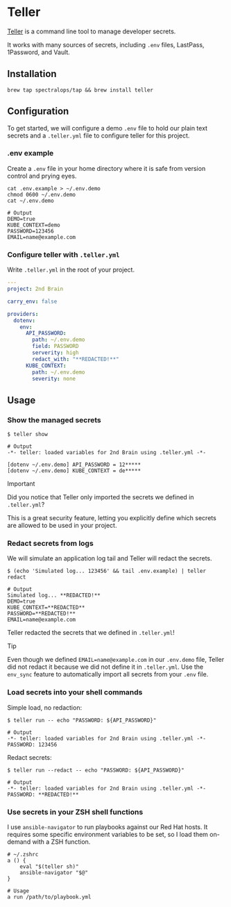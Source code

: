 # Teller

[Teller](https://tlr.dev/) is a command line tool to manage developer secrets.

It works with many sources of secrets, including `.env` files, LastPass, 1Password, and Vault.

## Installation

```shell
brew tap spectralops/tap && brew install teller
```

## Configuration

To get started, we will configure a demo `.env` file to hold our plain text secrets and a `.teller.yml` file to configure teller for this project.

### .env example

Create a `.env` file in your home directory where it is safe from version control and prying eyes.

```shell
cat .env.example > ~/.env.demo 
chmod 0600 ~/.env.demo
cat ~/.env.demo

# Output
DEMO=true
KUBE_CONTEXT=demo
PASSWORD=123456
EMAIL=name@example.com
```

### Configure teller with `.teller.yml`

Write `.teller.yml` in the root of your project.

```yaml
---
project: 2nd Brain

carry_env: false

providers:
  dotenv:
    env:
      API_PASSWORD:
        path: ~/.env.demo
        field: PASSWORD
        serverity: high
        redact_with: "**REDACTED!**"
      KUBE_CONTEXT:
        path: ~/.env.demo
        severity: none
```

## Usage

### Show the managed secrets

```shell
$ teller show

# Output
-*- teller: loaded variables for 2nd Brain using .teller.yml -*-

[dotenv ~/.env.demo] API_PASSWORD = 12*****
[dotenv ~/.env.demo] KUBE_CONTEXT = de*****
```

> [!IMPORTANT]
> Did you notice that Teller only imported the secrets we defined in `.teller.yml`?
>
> This is a great security feature, letting you explicitly define which secrets are
> allowed to be used in your project.

### Redact secrets from logs

We will simulate an application log tail and Teller will redact the secrets.

```shell
$ (echo 'Simulated log... 123456' && tail .env.example) | teller redact

# Output
Simulated log... **REDACTED!**
DEMO=true
KUBE_CONTEXT=**REDACTED**
PASSWORD=**REDACTED!**
EMAIL=name@example.com
```

Teller redacted the secrets that we defined in `.teller.yml`!

> [!TIP]
> Even though we defined `EMAIL=name@example.com` in our `.env.demo` file, Teller did not redact it because we did not define it in `.teller.yml`. Use the `env_sync` feature to automatically import all secrets from your `.env` file.

### Load secrets into your shell commands

Simple load, no redaction:

```shell
$ teller run -- echo "PASSWORD: ${API_PASSWORD}"

# Output
-*- teller: loaded variables for 2nd Brain using .teller.yml -*-
PASSWORD: 123456
```

Redact secrets:

```shell
$ teller run --redact -- echo "PASSWORD: ${API_PASSWORD}"

# Output
-*- teller: loaded variables for 2nd Brain using .teller.yml -*-
PASSWORD: **REDACTED!**
```


### Use secrets in your ZSH shell functions

I use `ansible-navigator` to run playbooks against our Red Hat hosts. It requires some specific environment variables to be set, so I load them on-demand with a ZSH function.

```shell
# ~/.zshrc
a () {
	eval "$(teller sh)"
	ansible-navigator "$@"
}

# Usage
a run /path/to/playbook.yml
```

